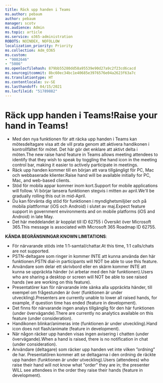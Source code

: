 ```yaml
---
title: Räck upp handen i Teams
ms.author: pebaum
author: pebaum
manager: scotv
ms.audience: Admin
ms.topic: article
ms.service: o365-administration
ROBOTS: NOINDEX, NOFOLLOW
localization_priority: Priority
ms.collection: Adm_O365
ms.custom:
- "9002646"
- "5086"
ms.openlocfilehash: 879bb55280dd58a95539e90d27a9c2f23cd6cacd
ms.sourcegitcommit: 8bc60ec34bc1e40685e3976576e04a2623f63a7c
ms.translationtype: HT
ms.contentlocale: sv-SE
ms.lasthandoff: 04/15/2021
ms.locfileid: "51789882"
---
```

# <a name="raise-your-hand-in-teams"></a><span data-ttu-id="65863-102">Räck upp handen i Teams!</span><span class="sxs-lookup"><span data-stu-id="65863-102">Raise your hand in Teams!</span></span>

- <span data-ttu-id="65863-103">Med den nya funktionen för att räcka upp handen i Teams kan mötesdeltagare visa att de vill prata genom att aktivera handikonen i kontrollfältet för mötet. Det här gör det enklare att aktivt delta i möten.</span><span class="sxs-lookup"><span data-stu-id="65863-103">The new raise hand feature in Teams allows meeting attendees to identify that they wish to speak by toggling the hand icon in the meeting control bar, making it easier to actively participate in meetings.</span></span>
- <span data-ttu-id="65863-104">Räck upp handen kommer till en början att vara tillgängligt för PC, Mac och webbaserade klienter.</span><span class="sxs-lookup"><span data-stu-id="65863-104">Raise hand will be available initially for PC, Mac, and web-based clients.</span></span>
- <span data-ttu-id="65863-105">Stöd för mobila appar kommer inom kort.</span><span class="sxs-lookup"><span data-stu-id="65863-105">Support for mobile applications will follow.</span></span> <span data-ttu-id="65863-106">Vi börjar lansera funktionen stegvis i mitten av april.</span><span class="sxs-lookup"><span data-stu-id="65863-106">We'll be gradually rolling this out in mid-April.</span></span>
- <span data-ttu-id="65863-107">Du kan förvänta dig stöd för funktionen i myndighetsmiljöer och på mobila plattformar (iOS och Android) i slutet av maj.</span><span class="sxs-lookup"><span data-stu-id="65863-107">Expect feature support in government environments and on mobile platforms (iOS and Android) in late May.</span></span>
- <span data-ttu-id="65863-108">Det här meddelandet är kopplat till ID 62755 i Översikt över Microsoft 365.</span><span class="sxs-lookup"><span data-stu-id="65863-108">This message is associated with Microsoft 365 Roadmap ID 62755.</span></span>

<span data-ttu-id="65863-109">**KÄNDA BEGRÄNSNINGAR**:</span><span class="sxs-lookup"><span data-stu-id="65863-109">**KNOWN LIMITATIONS**:</span></span>

- <span data-ttu-id="65863-110">För närvarande stöds inte 1:1-samtal/chattar.</span><span class="sxs-lookup"><span data-stu-id="65863-110">At this time, 1:1 calls/chats are not supported.</span></span>
- <span data-ttu-id="65863-111">PSTN-deltagare som ringer in kommer INTE att kunna använda den här funktionen.</span><span class="sxs-lookup"><span data-stu-id="65863-111">PSTN dial-in participants will NOT be able to use this feature.</span></span>
- <span data-ttu-id="65863-112">Användare som delar ett skrivbord eller en skärm kommer INTE att kunna se uppräckta händer (vi arbetar med den här funktionen).</span><span class="sxs-lookup"><span data-stu-id="65863-112">Users who are sharing a desktop or screen will NOT be able to see raised hands (we are working on this feature).</span></span>
- <span data-ttu-id="65863-113">Presentatörer kan för närvarande inte sänka alla uppräckta händer, till exempel om frågestunden är över (funktionen är under utveckling).</span><span class="sxs-lookup"><span data-stu-id="65863-113">Presenters are currently unable to lower all raised hands, for example, if question time has ended (feature in development).</span></span>
- <span data-ttu-id="65863-114">Det finns för närvarande ingen analys tillgänglig för den här funktionen (under övervägande).</span><span class="sxs-lookup"><span data-stu-id="65863-114">There are currently no analytics available on this feature (under consideration).</span></span>
- <span data-ttu-id="65863-115">Handikonen blinkar/animeras inte (funktionen är under utveckling).</span><span class="sxs-lookup"><span data-stu-id="65863-115">Hand icon does not flash/animate (feature in development).</span></span>
- <span data-ttu-id="65863-116">När någon räcker upp handen visas ingen avisering i chatten (under övervägande).</span><span class="sxs-lookup"><span data-stu-id="65863-116">When a hand is raised, there is no notification in chat (under consideration).</span></span>
- <span data-ttu-id="65863-117">Användare (deltagare) som räcker upp handen vet inte vilken ”ordning” de har. Presentatören kommer att se deltagarna i den ordning de räckte upp handen (funktionen är under utveckling).</span><span class="sxs-lookup"><span data-stu-id="65863-117">Users (attendees) who raise their hand will not know what "order" they are in; the presenter WILL see attendees in the order they raise their hands (feature in development).</span></span>
